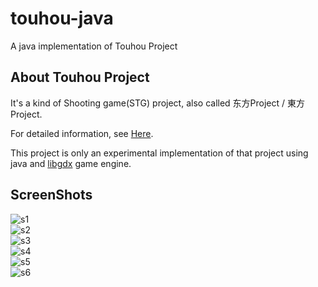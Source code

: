 touhou-java
===========

A java implementation of Touhou Project

About Touhou Project
------------------------

It's a kind of Shooting game(STG) project, also called 东方Project / 東方Project.

For detailed information, see [Here](http://zh.wikipedia.org/zh-cn/東方Project).

This project is only an experimental implementation of that project using java and [libgdx](http://libgdx.badlogicgames.com/) game engine.

ScreenShots
------------------------
![s1](https://raw.github.com/tjumyk/touhou-java/master/Screenshots/1.png)  
![s2](https://raw.github.com/tjumyk/touhou-java/master/Screenshots/2.png)  
![s3](https://raw.github.com/tjumyk/touhou-java/master/Screenshots/3.png)  
![s4](https://raw.github.com/tjumyk/touhou-java/master/Screenshots/4.png)  
![s5](https://raw.github.com/tjumyk/touhou-java/master/Screenshots/5.png)  
![s6](https://raw.github.com/tjumyk/touhou-java/master/Screenshots/6.png)  


